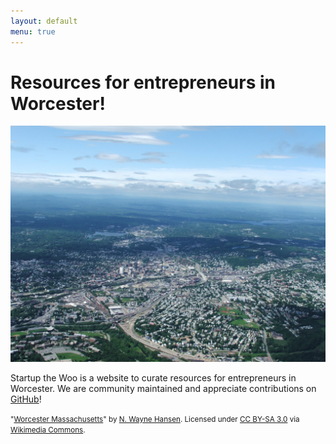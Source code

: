 ```yaml
---
layout: default
menu: true
---
```


# Resources for entrepreneurs in Worcester!


![](img/worcester_high_up.jpg)

Startup the Woo is a website to curate resources for entrepreneurs in Worcester.
We are community maintained and appreciate contributions on [GitHub](https://github.com/sjkelly/startupthewoo)!

<small>
"<a href="https://commons.wikimedia.org/wiki/File:Worcester_Massachusetts.jpg#/media/File:Worcester_Massachusetts.jpg">Worcester Massachusetts</a>" by <a href="//en.wikipedia.org/wiki/User:Viking1943" class="extiw" title="en:User:Viking1943">N. Wayne Hansen</a>. Licensed under <a title="Creative Commons Attribution-Share Alike 3.0" href="http://creativecommons.org/licenses/by-sa/3.0/">CC BY-SA 3.0</a> via <a href="https://commons.wikimedia.org/wiki/">Wikimedia Commons</a>.
</small>
